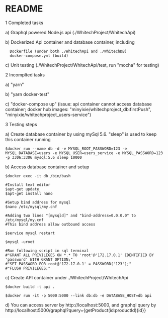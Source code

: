 # README


1 Completed tasks

  a) Graphql powered Node.js api (./WhitechProject/WhitechApi)

  b) Dockerized Api container and database container, including

      Dockerfile (under both ./WhitechApi and ./WhitechDB)
      docker-compose.yml (build)

  c) Unit testing (./WhitechProject/WhitechApi/test, run "mocha" for testing)

2 Incomplted tasks
  
  a) "yarn" 

  b) "yarn docker-test"

  c) "docker-compose up" (issue: api container cannot access database container; docker hub images: "minyixie/whitechproject_db:firstPush", "minyixie/whitechproject_users-service")

3 Testing steps

  a) Create database container by using mySql 5.6. "sleep" is used to keep this container running

  	$docker run --name db -d -e MYSQL_ROOT_PASSWORD=123 -e MYSQL_DATABASE=users -e MYSQL_USER=users_service -e MYSQL_PASSWORD=123 -p 3306:3306 mysql:5.6 sleep 10000

  b) Access database container and setup 

    $docker exec -it db /bin/bash

    #Install text editor
    $apt-get update
    $apt-get install nano

    #Setup bind address for mysql
    $nano /etc/mysql/my.cnf

    #Adding two lines "[mysqld]" and "bind-address=0.0.0.0" to /etc/mysql/my.cnf
    #This bind address allow outbound access

    $service mysql restart

    $mysql -uroot

    #Run following script in sql terminal 
    #"GRANT ALL PRIVILEGES ON *.* TO 'root'@'172.17.0.1' IDENTIFIED BY 'password' WITH GRANT OPTION;"
    #"SET PASSWORD FOR root@'172.17.0.1' = PASSWORD('123');"
    #"FLUSH PRIVILEGES;"

  c) Create API container under ./WhitechProject/WhitechApi

  	$docker build -t api .

  	$docker run -it -p 5000:5000 --link db:db -e DATABASE_HOST=db api

  d) You can access server by http://localhost:5000, and graphql query by http://localhost:5000/graphql?query={getProduct(id:productId){id}}

